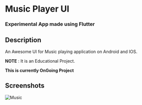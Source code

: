 # **Music Player UI**
### Experimental App made using Flutter
## Description
An Awesome UI for Music playing application on Android and IOS.

**NOTE** : It is an Educational Project.

**This is currently OnGoing Project**

## Screenshots
![Music](https://user-images.githubusercontent.com/82898989/136272524-fa8ca8be-43a4-406c-bd94-7cef322ac5f9.png)

